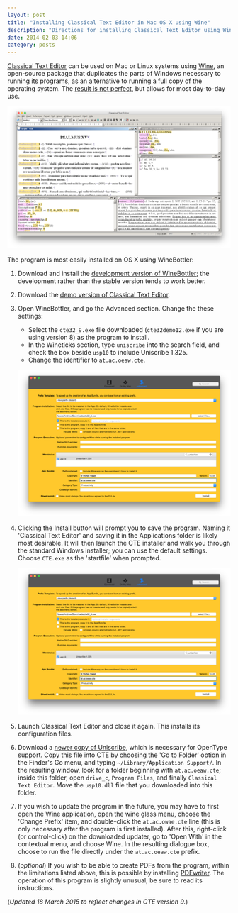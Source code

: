 ```yaml
---
layout: post
title: "Installing Classical Text Editor in Mac OS X using Wine"
description: "Directions for installing Classical Text Editor using WineBottler."
date: 2014-02-03 14:06
category: posts
---
```


[Classical Text Editor](http://cte.oeaw.ac.at) can be used on Mac or Linux systems using [Wine](http://www.winehq.org), an open-source package that duplicates the parts of Windows necessary to running its programs, as an alternative to running a full copy of the operating system. The [result is not perfect](https://appdb.winehq.org/objectManager.php?sClass=application&iId=15806), but allows for most day-to-day use.

![Classical Text Editor running under Wine](/images/cte-mac-main-window.png)

The program is most easily installed on OS X using WineBottler:

1. Download and install the [development version of WineBottler](http://winebottler.kronenberg.org); the development rather than the stable version tends to work better.

2. Download the [demo version of Classical Text Editor](http://cte.oeaw.ac.at/?id0=download).

3. Open WineBottler, and go the Advanced section. Change the these settings:
    - Select the `cte32_9.exe` file downloaded (`cte32demo12.exe` if you are using version 8) as the program to install.
	- In the Wineticks section, type `uniscribe` into the search field, and check the box beside `usp10` to include Uniscribe 1.325.
	- Change the identifier to `at.ac.oeaw.cte`.

    ![WineBottler advanced settings](/images/cte-winebottler-settings.png)

4. Clicking the Install button will prompt you to save the program. Naming it 'Classical Text Editor' and saving it in the Applications folder is likely most desirable. It will then launch the CTE installer and walk you through the standard Windows installer; you can use the default settings. Choose `CTE.exe` as the 'startfile' when prompted.

    ![WineBottler 'Startfile'](/images/cte-winebottler-settings.png)

5. Launch Classical Text Editor and close it again. This installs its configuration files.

6. Download a [newer copy of Uniscribe](http://homepage.univie.ac.at/stefan.hagel/cte/usp10.dll), which is necessary for OpenType support. Copy this file into CTE by choosing the 'Go to Folder' option in the Finder's Go menu, and typing `~/Library/Application Support/`. In the resulting window, look for a folder beginning with `at.ac.oeaw.cte`; inside this folder, open `drive_c`, `Program Files`, and finally `Classical Text Editor`. Move the `usp10.dll` file that you downloaded into this folder.

7. If you wish to update the program in the future, you may have to first open the Wine application, open the wine glass menu, choose the 'Change Prefix' item, and double-click the `at.ac.owae.cte` line (this is only necessary after the program is first installed). After this, right-click (or control-click) on the downloaded updater, go to 'Open With' in the contextual menu, and choose Wine. In the resulting dialogue box, choose to run the file directly under the `at.ac.oeaw.cte` prefix.

8. (*optional*) If you wish to be able to create PDFs from the program, within the limitations listed above, this is possible by installing [PDFwriter](http://pdfwriterformac.sourceforge.net). The operation of this program is slightly unusual; be sure to read its instructions.

(*Updated 18 March 2015 to reflect changes in CTE version 9.*)

